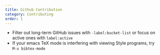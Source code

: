 ```yaml
---
title: Github Contribution
category: Contributing
order: 1
---
```


* Filter out long-term GitHub issues with `-label:bucket-list` or focus on active ones with `label:active`
* If your emacs TeX mode is interfering with viewing Style programs, try `M-x bibtex-mode`
